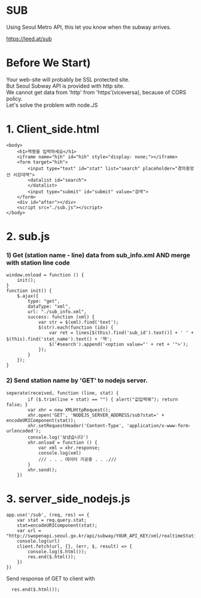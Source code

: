 # SUB
Using Seoul Metro API, this let you know when the subway arrives.

https://leed.at/sub

# Before We Start)
Your web-site will probably be SSL protected site.  
But Seoul Subway API is provided with http site.  
We cannot get data from 'http' from 'https'(viceversa), because of CORS policy.  
Let's solve the problem with node.JS  

# 1. Client_side.html
```
<body>
    <h1>역명을 입력하세요</h1>
    <iframe name="hih" id="hih" style="display: none;"></iframe>
    <form target="hih">
        <input type="text" id="stat" list="search" placeholder="경의중앙선 서강대역">
        <datalist id="search">
        </datalist>
        <input type="submit" id="submit" value="검색">
    </form>
    <div id="after"></div>
    <script src="./sub.js"></script>
</body>
```

# 2. sub.js
### 1) Get (station name - line) data from sub_info.xml AND merge with station line code
```
window.onload = function () {
    init();
}
function init() {
    $.ajax({
        type: "get",
        dataType: "xml",
        url: "./sub_info.xml",
        success: function (xml) {
            var str = $(xml).find('text');
            $(str).each(function (idx) {
                var ret = lines[$(this).find('sub_id').text()] + ' ' + $(this).find('stat_name').text() + '역';
                $('#search').append('<option value="' + ret + '">');
            });
        }
    });
}
```
### 2) Send station name by 'GET' to nodejs server.
```
seperate(received, function (line, stat) {
        if ($.trim(line + stat) == "") { alert("값입력해"); return false; }
        var xhr = new XMLHttpRequest();
        xhr.open('GET', 'NODEJS_SERVER_ADDRESS/sub?stat=' + encodeURIComponent(stat));
        xhr.setRequestHeader('Content-Type', 'application/x-www-form-urlencoded');
        console.log('보냈습니다')
        xhr.onload = function () {
            var xml = xhr.response;
            console.log(xml)
            /// . . . 데이터 가공중 . . .///
        }
        xhr.send();
    })
```

# 3. server_side_nodejs.js
```
app.use('/sub', (req, res) => {
    var stat = req.query.stat;
    stat=encodeURIComponent(stat);
    var url = "http://swopenapi.seoul.go.kr/api/subway/YOUR_API_KEY/xml/realtimeStationArrival/0/1000/"+stat;
    console.log(url)
    client.fetch(url, {}, (err, $, result) => {
        console.log($.html());
        res.end($.html());
    })
})
```
Send response of GET to client with 

      res.end($.html());
  
  
